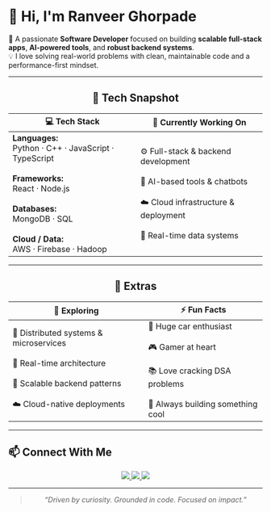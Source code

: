# 👋 Hi, I'm Ranveer Ghorpade

🚀 A passionate **Software Developer** focused on building **scalable full-stack apps**, **AI-powered tools**, and **robust backend systems**.  
💡 I love solving real-world problems with clean, maintainable code and a performance-first mindset.

---

<div align="center">
  <h2>💼 Tech Snapshot</h2>
</div>

| <div align="center">💻 <strong>Tech Stack</strong></div> | <div align="center">🚀 <strong>Currently Working On</strong></div> |
|:--|:--|
| **Languages:**<br>Python · C++ · JavaScript · TypeScript <br><br>**Frameworks:**<br>React · Node.js <br><br>**Databases:**<br>MongoDB · SQL <br><br>**Cloud / Data:**<br>AWS · Firebase · Hadoop | ⚙️ Full-stack & backend development <br><br>🤖 AI-based tools & chatbots <br><br>☁️ Cloud infrastructure & deployment <br><br>🧪 Real-time data systems |

---

<div align="center">
  <h2>🧠 Extras</h2>
</div>

| <div align="center">🌱 <strong>Exploring</strong></div> | <div align="center">⚡ <strong>Fun Facts</strong></div> |
|:--|:--|
| 🧩 Distributed systems & microservices <br><br>📡 Real-time architecture <br><br>🚀 Scalable backend patterns <br><br>☁️ Cloud-native deployments | 🚗 Huge car enthusiast <br><br>🎮 Gamer at heart <br><br>📚 Love cracking DSA problems <br><br>💭 Always building something cool |

---

## 📫 Connect With Me

<p align="center">
  <a href="https://www.linkedin.com/in/ranveer-ghorpade-gg">
    <img src="https://img.shields.io/badge/LinkedIn-0077B5?style=for-the-badge&logo=linkedin&logoColor=white" />
  </a>
  <a href="https://github.com/ReeVNaR?tab=repositories">
    <img src="https://img.shields.io/badge/GitHub-181717?style=for-the-badge&logo=github&logoColor=white" />
  </a>
  <a href="https://www.instagram.com/ranveer._.15">
    <img src="https://img.shields.io/badge/Instagram-E4405F?style=for-the-badge&logo=instagram&logoColor=white" />
  </a>
</p>

---

> <div align="center"><em>“Driven by curiosity. Grounded in code. Focused on impact.”</em></div>
